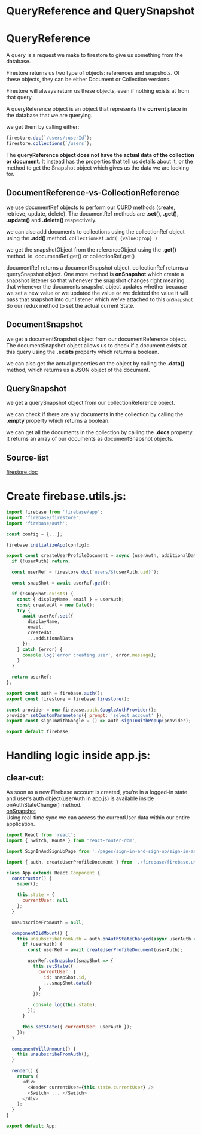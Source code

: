 # QueryReference and QuerySnapshot
# QueryReference
A query is a request we make to firestore to give us something from the database.

Firestore returns us two type of objects: references and snapshots. Of these objects, they can be either Document or Collection versions.

Firestore will always return us these objects, even if nothing exists at from that query.

A queryReference object is an object that represents the **current** place in the database that we are querying.

we get them by calling either:
```js
firestore.doc(`/users/:userId`);
firestore.collections(`/users`);
```
The **queryReference object does not have the actual data of the collection or document**. It instead has the properties that tell us details about it, or the method to get the Snapshot object which gives us the data we are looking for.

## DocumentReference-vs-CollectionReference 
we use documentRef objects to perform our CURD methods (create, retrieve, update, delete). The documentRef methods are **.set()**, **.get()**, **.update()** and **.delete()** respectively.

we can also add documents to collections using the collectionRef object using the **.add()** method. `collectionRef.add( {value:prop} )` 

we get the snapshotObject from the referenceObject using the **.get()** method. ie. documentRef.get() or collectionRef.get() 

documentRef returns a documentSnapshot object. collectionRef returns a querySnapshot object. One more method is **onSnapshot** which create a snapshot listener so that whenever the snapshot changes right meaning that whenever the documents snapshot object updates whether because we set a new value or we updated the value or we deleted the value it will pass that snapshot into our listener which we've attached to this `onSnapshot` So our redux method to set the actual current State.
## DocumentSnapshot

we get a documentSnapshot object from our documentReference object. The documentSnapshot object allows us to check if a document exists at this query using the **.exists** property which returns a boolean.

we can also get the actual properties on the object by calling the **.data()** method, which returns us a JSON object of the document.
## QuerySnapshot
we get a querySnapshot object from our collectionReference object.

we can check if there are any documents in the collection by calling the **.empty** property which returns a boolean.

we can get all the documents in the collection by calling the **.docs** property. It returns an array of our documents as documentSnapshot objects.


## Source-list 
[firestore.doc](https://firebase.google.com/docs/firestore/query-data/get-data)

# Create firebase.utils.js:
```js
import firebase from 'firebase/app';
import 'firebase/firestore';
import 'firebase/auth';

const config = {...};

firebase.initializeApp(config);

export const createUserProfileDocument = async (userAuth, additionalData) => {
  if (!userAuth) return;

  const userRef = firestore.doc(`users/${userAuth.uid}`);

  const snapShot = await userRef.get();

  if (!snapShot.exists) {
    const { displayName, email } = userAuth;
    const createdAt = new Date();
    try {
      await userRef.set({
        displayName,
        email,
        createdAt,
        ...additionalData
      });
    } catch (error) {
      console.log('error creating user', error.message);
    }
  }

  return userRef;
};

export const auth = firebase.auth();
export const firestore = firebase.firestore();

const provider = new firebase.auth.GoogleAuthProvider();
provider.setCustomParameters({ prompt: 'select_account' });
export const signInWithGoogle = () => auth.signInWithPopup(provider);

export default firebase;  
```

# Handling logic inside app.js: 
## clear-cut:
As soon as a new Firebase account is created, you’re in a logged-in state and user’s auth object(userAuth in app.js) is available inside onAuthStateChange() method.<br>
[onSnapshot](https://firebase.google.com/docs/firestore/query-data/listen)<br>
Using real-time sync we can access the currentUser data within our entire application.  
    
```js
import React from 'react';
import { Switch, Route } from 'react-router-dom';

import SignInAndSignUpPage from './pages/sign-in-and-sign-up/sign-in-and-sign-up.component';

import { auth, createUserProfileDocument } from './firebase/firebase.utils';

class App extends React.Component {
  constructor() {
    super();

    this.state = {
      currentUser: null
    };
  }

  unsubscribeFromAuth = null;

  componentDidMount() {
    this.unsubscribeFromAuth = auth.onAuthStateChanged(async userAuth => {
      if (userAuth) {
        const userRef = await createUserProfileDocument(userAuth);

        userRef.onSnapshot(snapShot => {
          this.setState({
            currentUser: {
              id: snapShot.id,
              ...snapShot.data()
            }
          });

          console.log(this.state);
        });
      }

      this.setState({ currentUser: userAuth });
    });
  }

  componentWillUnmount() {
    this.unsubscribeFromAuth();
  }

  render() {
    return (
      <div>
        <Header currentUser={this.state.currentUser} />
        <Switch> ... </Switch>
      </div>
    );
  }
}

export default App;
```
